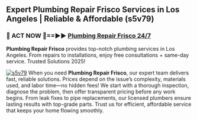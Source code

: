 ## Expert Plumbing Repair Frisco Services in Los Angeles | Reliable & Affordable (s5v79)  

<h3>🚿 ACT NOW 🌟==►► <a href="https://tinyurl.com/2ne6vx2x" rel="nofollow">Plumbing Repair Frisco 24/7</a></h3>

**Plumbing Repair Frisco** provides top-notch plumbing services in Los Angeles. From repairs to installations, enjoy free consultations + same-day service. Trusted Solutions 2025!

[![s5v79](https://i.imgur.com/4PFF4AK.jpeg)](https://tinyurl.com/2ne6vx2x)
When you need **Plumbing Repair Frisco**, our expert team delivers fast, reliable solutions. Prices depend on the issue’s complexity, materials used, and labor time—no hidden fees! We start with a thorough inspection, diagnose the problem, then offer transparent pricing before any work begins. From leak fixes to pipe replacements, our licensed plumbers ensure lasting results with top-grade parts. Trust us for efficient, affordable service that keeps your home flowing smoothly.